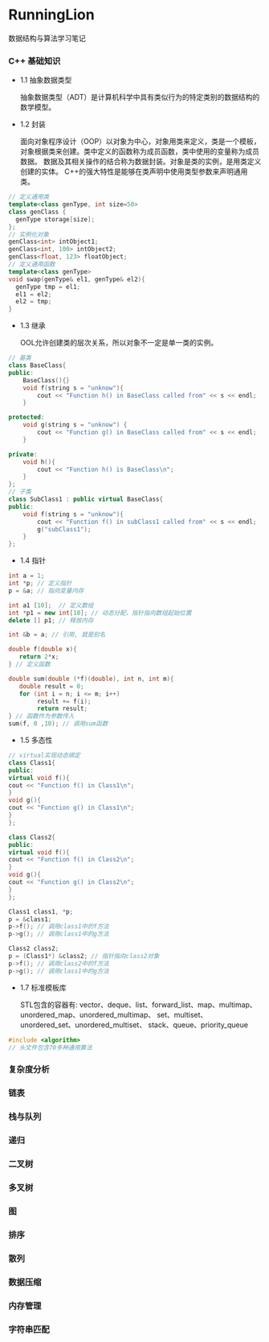 # RunningLion
数据结构与算法学习笔记

### C++ 基础知识
* 1.1 抽象数据类型
  
  抽象数据类型（ADT）是计算机科学中具有类似行为的特定类别的数据结构的数学模型。
* 1.2 封装
  
   面向对象程序设计（OOP）以对象为中心，对象用类来定义，类是一个模板，对象根据类来创建。类中定义的函数称为成员函数，类中使用的变量称为成员数据。
数据及其相关操作的结合称为数据封装。对象是类的实例，是用类定义创建的实体。
  C++的强大特性是能够在类声明中使用类型参数来声明通用类。
```c++
// 定义通用类
template<class genType, int size=50>
class genClass {
  genType storage[size];
};
// 实例化对象
genClass<int> intObject1;
genClass<int, 100> intObject2;
genClass<float, 123> floatObject;
// 定义通用函数
template<class genType>
void swap(genType& el1, genType& el2){
  genType tmp = el1;
  el1 = el2;
  el2 = tmp;
}
```
* 1.3 继承
  
  OOL允许创建类的层次关系，所以对象不一定是单一类的实例。
```c++
// 基类
class BaseClass{
public:
    BaseClass(){}
    void f(string s = "unknow"){
        cout << "Function h() in BaseClass called from" << s << endl;
    }

protected:
    void g(string s = "unknow") {
        cout << "Function g() in BaseClass called from" << s << endl;
    }

private:
    void h(){
        cout << "Function h() is BaseClass\n";
    }
};
// 子类
class SubClass1 : public virtual BaseClass{
public:
    void f(string s = "unknow"){
        cout << "Function f() in subClass1 called from" << s << endl;
        g("subClass1");
    }
};

```
* 1.4 指针
```c++
int a = 1;
int *p; // 定义指针
p = &a; // 指向变量内存

int a1 [10];  // 定义数组
int *p1 = new int[10]; // 动态分配，指针指向数组起始位置
delete [] p1; // 释放内存

int &b = a; // 引用, 就是别名

double f(double x){
   return 2*x;
} // 定义函数

double sum(double (*f)(double), int n, int m){
   double result = 0;
   for (int i = n; i <= m; i++)
        result += f(i);
        return result;
} // 函数作为参数传入
sum(f, 0 ,10); // 调用sum函数


```
* 1.5 多态性
```c++
// virtual实现动态绑定
class Class1{
public:
virtual void f(){
cout << "Function f() in Class1\n";
}
void g(){
cout << "Function g() in Class1\n";
}
};

class Class2{
public:
virtual void f(){
cout << "Function f() in Class2\n";
}
void g(){
cout << "Function g() in Class2\n";
}
};

Class1 class1, *p;
p = &class1;
p->f(); // 调用class1中的f方法
p->g(); // 调用class1中的g方法

Class2 class2;
p = (Class1*) &class2; // 指针指向class2对象
p->f(); // 调用class2中的f方法
p->g(); // 调用class1中的g方法
```

* 1.7 标准模板库
  
  STL包含的容器有: vector、deque、list、forward_list、map、multimap、unordered_map、unordered_multimap、
  set、multiset、unordered_set、unordered_multiset、 stack、queue、priority_queue
```c++
#include <algorithm>
// 头文件包含70多种通用算法
```

### 复杂度分析

### 链表

### 栈与队列

### 递归

### 二叉树

### 多叉树

### 图

### 排序

### 散列

### 数据压缩

### 内存管理

### 字符串匹配
